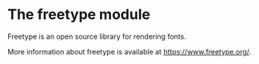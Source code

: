
# The freetype module

Freetype is an open source library for rendering fonts.

More information about freetype is available at <a href=https://www.freetype.org/ target=blank>https://www.freetype.org/</a>.
